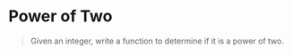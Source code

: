 Power of Two
============

>Given an integer, write a function to determine if it is a power of two.
